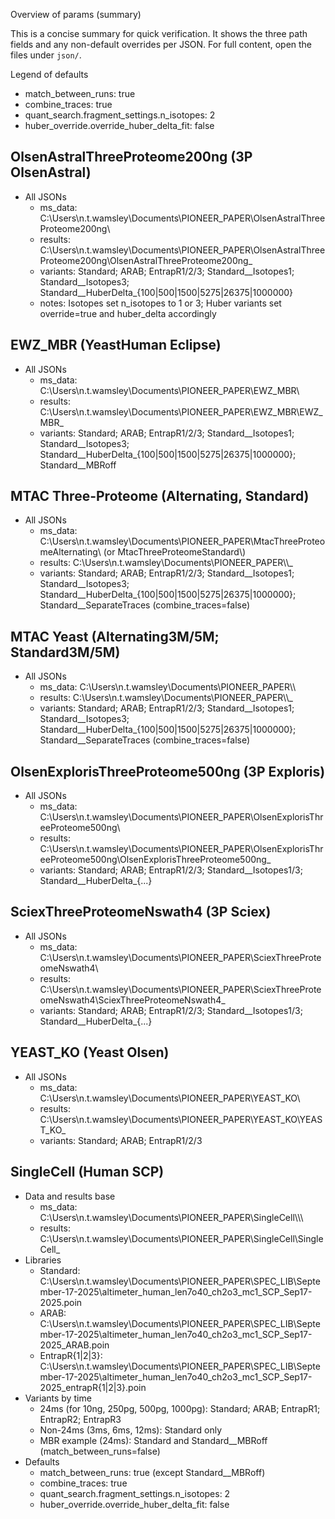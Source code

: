 Overview of params (summary)

This is a concise summary for quick verification. It shows the three path fields and any non-default overrides per JSON. For full content, open the files under `json/`.

Legend of defaults
- match_between_runs: true
- combine_traces: true
- quant_search.fragment_settings.n_isotopes: 2
- huber_override.override_huber_delta_fit: false

## OlsenAstralThreeProteome200ng (3P OlsenAstral)

- All JSONs
  - ms_data: C:\\Users\\n.t.wamsley\\Documents\\PIONEER_PAPER\\OlsenAstralThreeProteome200ng\\
  - results: C:\\Users\\n.t.wamsley\\Documents\\PIONEER_PAPER\\OlsenAstralThreeProteome200ng\\OlsenAstralThreeProteome200ng_<RunID>
  - variants: Standard; ARAB; EntrapR1/2/3; Standard__Isotopes1; Standard__Isotopes3; Standard__HuberDelta_{100|500|1500|5275|26375|1000000}
  - notes: Isotopes set n_isotopes to 1 or 3; Huber variants set override=true and huber_delta accordingly

## EWZ_MBR (YeastHuman Eclipse)

- All JSONs
  - ms_data: C:\\Users\\n.t.wamsley\\Documents\\PIONEER_PAPER\\EWZ_MBR\\
  - results: C:\\Users\\n.t.wamsley\\Documents\\PIONEER_PAPER\\EWZ_MBR\\EWZ_MBR_<RunID>
  - variants: Standard; ARAB; EntrapR1/2/3; Standard__Isotopes1; Standard__Isotopes3; Standard__HuberDelta_{100|500|1500|5275|26375|1000000}; Standard__MBRoff

## MTAC Three-Proteome (Alternating, Standard)

- All JSONs
  - ms_data: C:\\Users\\n.t.wamsley\\Documents\\PIONEER_PAPER\\MtacThreeProteomeAlternating\\ (or MtacThreeProteomeStandard\\)
  - results: C:\\Users\\n.t.wamsley\\Documents\\PIONEER_PAPER\\<Parent>\\<Parent>_<RunID>
  - variants: Standard; ARAB; EntrapR1/2/3; Standard__Isotopes1; Standard__Isotopes3; Standard__HuberDelta_{100|500|1500|5275|26375|1000000}; Standard__SeparateTraces (combine_traces=false)

## MTAC Yeast (Alternating3M/5M; Standard3M/5M)

- All JSONs
  - ms_data: C:\\Users\\n.t.wamsley\\Documents\\PIONEER_PAPER\\<Parent>\\
  - results: C:\\Users\\n.t.wamsley\\Documents\\PIONEER_PAPER\\<Parent>\\<Parent>_<RunID>
  - variants: Standard; ARAB; EntrapR1/2/3; Standard__Isotopes1; Standard__Isotopes3; Standard__HuberDelta_{100|500|1500|5275|26375|1000000}; Standard__SeparateTraces (combine_traces=false)

## OlsenExplorisThreeProteome500ng (3P Exploris)

- All JSONs
  - ms_data: C:\\Users\\n.t.wamsley\\Documents\\PIONEER_PAPER\\OlsenExplorisThreeProteome500ng\\
  - results: C:\\Users\\n.t.wamsley\\Documents\\PIONEER_PAPER\\OlsenExplorisThreeProteome500ng\\OlsenExplorisThreeProteome500ng_<RunID>
  - variants: Standard; ARAB; EntrapR1/2/3; Standard__Isotopes1/3; Standard__HuberDelta_{...}

## SciexThreeProteomeNswath4 (3P Sciex)

- All JSONs
  - ms_data: C:\\Users\\n.t.wamsley\\Documents\\PIONEER_PAPER\\SciexThreeProteomeNswath4\\
  - results: C:\\Users\\n.t.wamsley\\Documents\\PIONEER_PAPER\\SciexThreeProteomeNswath4\\SciexThreeProteomeNswath4_<RunID>
  - variants: Standard; ARAB; EntrapR1/2/3; Standard__Isotopes1/3; Standard__HuberDelta_{...}

## YEAST_KO (Yeast Olsen)

- All JSONs
  - ms_data: C:\\Users\\n.t.wamsley\\Documents\\PIONEER_PAPER\\YEAST_KO\\
  - results: C:\\Users\\n.t.wamsley\\Documents\\PIONEER_PAPER\\YEAST_KO\\YEAST_KO_<RunID>
  - variants: Standard; ARAB; EntrapR1/2/3

## SingleCell (Human SCP)

- Data and results base
  - ms_data: C:\\Users\\n.t.wamsley\\Documents\\PIONEER_PAPER\\SingleCell\\<Amount>\\<Time>\\
  - results: C:\\Users\\n.t.wamsley\\Documents\\PIONEER_PAPER\\SingleCell\\SingleCell_<Amount>_<Time>_<Variant>
- Libraries
  - Standard: C:\\Users\\n.t.wamsley\\Documents\\PIONEER_PAPER\\SPEC_LIB\\September-17-2025\\altimeter_human_len7o40_ch2o3_mc1_SCP_Sep17-2025.poin
  - ARAB: C:\\Users\\n.t.wamsley\\Documents\\PIONEER_PAPER\\SPEC_LIB\\September-17-2025\\altimeter_human_len7o40_ch2o3_mc1_SCP_Sep17-2025_ARAB.poin
  - EntrapR{1|2|3}: C:\\Users\\n.t.wamsley\\Documents\\PIONEER_PAPER\\SPEC_LIB\\September-17-2025\\altimeter_human_len7o40_ch2o3_mc1_SCP_Sep17-2025_entrapR{1|2|3}.poin
- Variants by time
  - 24ms (for 10ng, 250pg, 500pg, 1000pg): Standard; ARAB; EntrapR1; EntrapR2; EntrapR3
  - Non-24ms (3ms, 6ms, 12ms): Standard only
  - MBR example (24ms): Standard and Standard__MBRoff (match_between_runs=false)
- Defaults
  - match_between_runs: true (except Standard__MBRoff)
  - combine_traces: true
  - quant_search.fragment_settings.n_isotopes: 2
  - huber_override.override_huber_delta_fit: false
